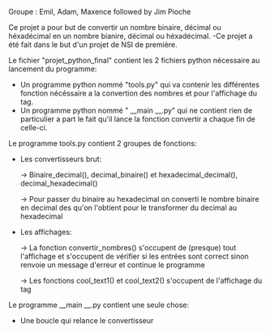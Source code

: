 Groupe : Emil, Adam, Maxence
followed by Jim Pioche

Ce projet a pour but de convertir un nombre binaire, décimal ou héxadécimal en un nombre bianire, décimal ou héxadécimal.
 -Ce projet a été fait dans le but d'un projet de NSI de première.
 
Le fichier "projet_python_final" contient les 2 fichiers python nécessaire au lancement du programme:
  - Un programme python nommé "tools.py" qui va contenir les différentes fonction nécéssaire a la convertion des nombres et pour l'affichage du tag.
  - Un programme python nommé " __main __.py" qui ne contient rien de particulier a part le fait qu'il lance la fonction convertir a chaque fin de celle-ci.

Le programme tools.py contient 2 groupes de fonctions:
 - Les convertisseurs brut:
   
   -> Binaire_decimal(), decimal_binaire() et hexadecimal_decimal(), decimal_hexadecimal()
   
   -> Pour passer du binaire au hexadecimal on converti le nombre binaire en decimal des qu'on l'obtient pour le transformer du decimal au hexadecimal
 - Les affichages:
   
   -> La fonction convertir_nombres() s'occupent de (presque) tout l'affichage et s'occupent de vérifier si les entrées sont correct sinon renvoie un message d'erreur et continue le programme
   
   -> Les fonctions cool_text1() et cool_text2() s'occupent de l'affichage du tag

Le programme __main __.py contient une seule chose:
  - Une boucle qui relance le convertisseur
